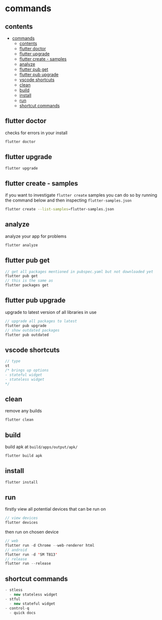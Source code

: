 # commands

## contents

- [commands](#commands)
  - [contents](#contents)
  - [flutter doctor](#flutter-doctor)
  - [flutter upgrade](#flutter-upgrade)
  - [flutter create - samples](#flutter-create---samples)
  - [analyze](#analyze)
  - [flutter pub get](#flutter-pub-get)
  - [flutter pub upgrade](#flutter-pub-upgrade)
  - [vscode shortcuts](#vscode-shortcuts)
  - [clean](#clean)
  - [build](#build)
  - [install](#install)
  - [run](#run)
  - [shortcut commands](#shortcut-commands)


## flutter doctor

checks for errors in your install

```java
flutter doctor
```

## flutter upgrade

```java
flutter upgrade
```



## flutter create - samples

if you want to investigate `flutter create` samples you can do so by running the command below and then inspecting `flutter-samples.json`

```bash
flutter create --list-samples=flutter-samples.json
```

## analyze

analyze your app for problems

```java
flutter analyze
```


## flutter pub get

```java
// get all packages mentioned in pubspec.yaml but not downloaded yet
flutter pub get
// this is the same as
flutter packages get
```

## flutter pub upgrade

upgrade to latest version of all libraries in use

```java
// upgrade all packages to latest
flutter pub upgrade
// show outdated packages
flutter pub outdated
```

## vscode shortcuts

```java
// type
st
/* brings up options
- stateful widget 
- stateless widget
*/
```

## clean

remove any builds

```java
flutter clean
```

## build

build apk at `build/apps/output/apk/`

```java
flutter build apk
```

## install

```java
flutter install
```


## run

firstly view all potential devices that can be run on

```java
// view devices
flutter devices
```

then run on chosen device

```java
// web
flutter run -d Chrome --web-renderer html
// android
flutter run -d 'SM T813'
// release
flutter run --release
```

## shortcut commands

```java
- stless
  - new stateless widget
- stful 
  - new stateful widget
- control-q
  - quick docs
```